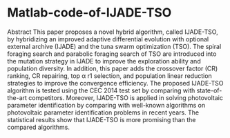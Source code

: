 # Matlab-code-of-IJADE-TSO
Abstract
This paper proposes a novel hybrid algorithm, called IJADE-TSO, by hybridizing an improved adaptive differential evolution with optional external archive (IJADE) and the tuna swarm optimization (TSO). The spiral foraging search and parabolic foraging search of TSO are introduced into the mutation strategy in IJADE to improve the exploration ability and population diversity. In addition, this paper adds the crossover factor (CR) ranking, CR repairing, top α r1 selection, and population linear reduction strategies to improve the convergence efficiency. The proposed IJADE-TSO algorithm is tested using the CEC 2014 test set by comparing with state-of-the-art competitors. Moreover, IJADE-TSO is applied in solving photovoltaic parameter identification by comparing with well-known algorithms on photovoltaic parameter identification problems in recent years. The statistical results show that IJADE-TSO is more promising than the compared algorithms.
